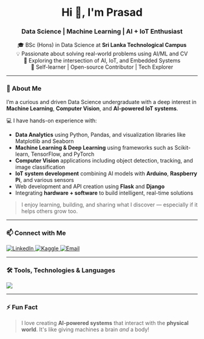 <h1 align="center">Hi 👋, I'm Prasad</h1>
<h3 align="center">Data Science | Machine Learning | AI + IoT Enthusiast</h3>

<p align="center">
  🎓 BSc (Hons) in Data Science at <strong>Sri Lanka Technological Campus</strong><br>
  💡 Passionate about solving real-world problems using AI/ML and CV<br>
  🔬 Exploring the intersection of AI, IoT, and Embedded Systems<br>
  🚀 Self-learner | Open-source Contributor | Tech Explorer
</p>

---

### 🧠 About Me

I’m a curious and driven Data Science undergraduate with a deep interest in **Machine Learning**, **Computer Vision**, and **AI-powered IoT systems**.

💻 I have hands-on experience with:

- **Data Analytics** using Python, Pandas, and visualization libraries like Matplotlib and Seaborn  
- **Machine Learning & Deep Learning** using frameworks such as Scikit-learn, TensorFlow, and PyTorch  
- **Computer Vision** applications including object detection, tracking, and image classification  
- **IoT system development** combining AI models with **Arduino**, **Raspberry Pi**, and various sensors  
- Web development and API creation using **Flask** and **Django**  
- Integrating **hardware + software** to build intelligent, real-time solutions

> I enjoy learning, building, and sharing what I discover — especially if it helps others grow too.

---

### 📫 Connect with Me

<p align="left">
  <a href="https://www.linkedin.com/in/prasad-nirmal-4603a8196" target="_blank">
    <img alt="LinkedIn" src="https://img.shields.io/badge/LinkedIn-blue?style=for-the-badge&logo=linkedin&logoColor=white" />
  </a>
  <a href="https://www.kaggle.com/prasadnirmal" target="_blank">
    <img alt="Kaggle" src="https://img.shields.io/badge/Kaggle-20BEFF?style=for-the-badge&logo=kaggle&logoColor=white" />
  </a>
  <a href="mailto:prasadnirmal999@gmail.com">
    <img alt="Email" src="https://img.shields.io/badge/Email-D14836?style=for-the-badge&logo=gmail&logoColor=white" />
  </a>
</p>

---

### 🛠️ Tools, Technologies & Languages

<p align="left">
  <img src="https://skillicons.dev/icons?i=python,cpp,java,js,html,css,react,arduino,raspberrypi,linux,bash,docker,flask,django,mysql,postgres,mongodb,tensorflow,pytorch,git,vscode,kubernetes" />
</p>

---

### ⚡ Fun Fact

> I love creating **AI-powered systems** that interact with the **physical world**. It's like giving machines a brain *and* a body!
